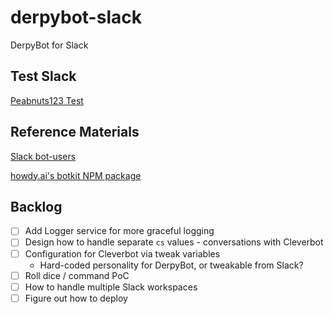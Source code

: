 # derpybot-slack
DerpyBot for Slack

## Test Slack
[Peabnuts123 Test](https://peabnuts123test.slack.com)

## Reference Materials
[Slack bot-users](https://api.slack.com/bot-users)

[howdy.ai's botkit NPM package](https://howdy.ai/botkit/)

## Backlog
  - [ ] Add Logger service for more graceful logging
  - [ ] Design how to handle separate `cs` values - conversations with Cleverbot
  - [ ] Configuration for Cleverbot via tweak variables
    - Hard-coded personality for DerpyBot, or tweakable from Slack?
  - [ ] Roll dice / command PoC
  - [ ] How to handle multiple Slack workspaces
  - [ ] Figure out how to deploy
